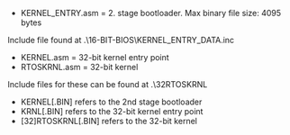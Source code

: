  - KERNEL_ENTRY.asm    = 2. stage bootloader. Max binary file size: 4095 bytes

Include file found at .\16-BIT-BIOS\KERNEL_ENTRY_DATA.inc

 - KERNEL.asm          = 32-bit kernel entry point
 - RTOSKRNL.asm        = 32-bit kernel

Include files for these can be found at .\32RTOSKRNL


 - KERNEL[.BIN] refers to the 2nd stage bootloader
 - KRNL[.BIN] refers to the 32-bit kernel entry point
 - [32]RTOSKRNL[.BIN] refers to the 32-bit kernel